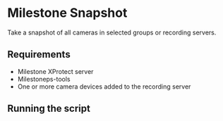 # Milestone Snapshot
Take a snapshot of all cameras in selected groups or recording servers.



## Requirements
- Milestone XProtect server
- Milestoneps-tools
- One or more camera devices added to the recording server


## Running the script
